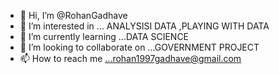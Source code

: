 - 👋 Hi, I’m @RohanGadhave
- 👀 I’m interested in ... ANALYSISI DATA ,PLAYING WITH DATA
- 🌱 I’m currently learning ...DATA SCIENCE
- 💞️ I’m looking to collaborate on ...GOVERNMENT PROJECT
- 📫 How to reach me ...rohan1997gadhave@gmail.com


<!---
RohanGadhave/RohanGadhave is a ✨ special ✨ repository because its `README.md` (this file) appears on your GitHub profile.
You can click the Preview link to take a look at your changes.
--->
